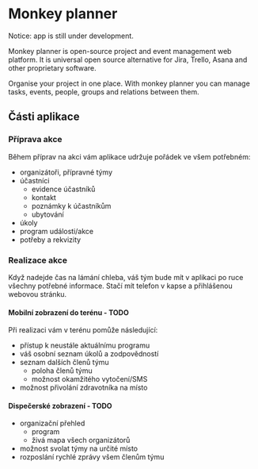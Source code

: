 # Monkey planner

Notice: app is still under development.

Monkey planner is open-source project and event management web platform.
It is universal open source alternative for Jira, Trello, Asana and other proprietary software.

Organise your project in one place. With monkey planner you can manage tasks, events, people, groups and relations between them.

## Části aplikace
### Příprava akce
Během příprav na akci vám aplikace udržuje pořádek ve všem potřebném:
- organizátoři, přípravné týmy
- účastníci
    - evidence účastníků
    - kontakt
    - poznámky k účastníkům
    - ubytování
- úkoly
- program události/akce
- potřeby a rekvizity

### Realizace akce
Když nadejde čas na lámání chleba, váš tým bude mít v aplikaci po ruce všechny potřebné informace. 
Stačí mít telefon v kapse a přihlášenou webovou stránku. 

#### Mobilní zobrazení do terénu - TODO
Při realizaci vám v terénu pomůže následující:
- přístup k neustále aktuálnímu programu
- váš osobní seznam úkolů a zodpovědností
- seznam dalších členů týmu
    - poloha členů týmu
    - možnost okamžitého vytočení/SMS
- možnost přivolání zdravotníka na místo

#### Dispečerské zobrazení - TODO
- organizační přehled
    - program
    - živá mapa všech organizátorů
- možnost svolat týmy na určité místo
- rozposlání rychlé zprávy všem členům týmu
